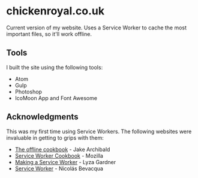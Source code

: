 # chickenroyal.co.uk

Current version of my website. Uses a Service Worker to cache the most important files, so it'll work offline.

## Tools

I built the site using the following tools:

* Atom
* Gulp
* Photoshop
* IcoMoon App and Font Awesome

## Acknowledgments

This was my first time using Service Workers. The following websites were invaluable in getting to grips with them:

* [The offline cookbook](https://jakearchibald.com/2014/offline-cookbook/) - Jake Archibald
* [Service Worker Cookbook](https://serviceworke.rs/) - Mozilla
* [Making a Service Worker](https://www.smashingmagazine.com/2016/02/making-a-service-worker/) - Lyza Gardner
* [Service Worker](https://ponyfoo.com/articles/serviceworker-revolution) - Nicolás Bevacqua
